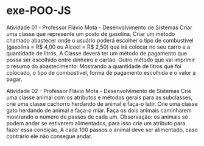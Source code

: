# exe-POO-JS

Atividade 01 - Professor Flávio Mota - Desenvolvimento de Sistemas
    Criar uma classe que represente um posto de gasolina, Criar um método
    chamado abastecer onde o usuário poderá escolher o tipo de combustível
    (gasolina = R$ 4,00 ou Álcool = R$ 2,50) que irá colocar no seu carro e a
    quantidade de litros, A Classe deverá ter um método de pagamento que
    possa ser escolhido entre dinheiro e cartão. Outro método que vai imprimir
    o resumo do abastecimento: Mostrando a quantidade de litros que foi
    colocado, o tipo de combustível, forma de pagamento escolhida e o valor a
    pagar.
    
Atividade 02 -   Professor Flávio Mota - Desenvolvimento de Sistemas
    Crie uma classe animal com os atributos e métodos gerais para as
    subclasses, crie uma classe cachorro herdando de animal e faça-o latir.
    Crie uma classe gato herdando de animal e faça-o miar. Faça os dois
    animais caminharem mostrando o número de passos de cada um.
    Observação: os animais só podem andar se estiverem alimentados, para
    isso crie um atributo para fazer essa condição, A cada 100 passos o animal
    deve ser alimentado, caso contrário ele não consegue andar. 

